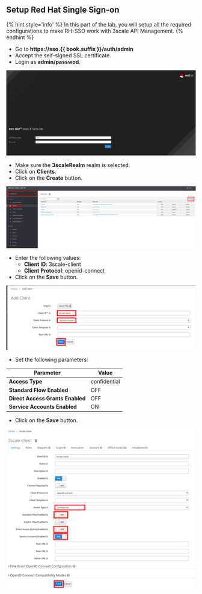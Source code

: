 ## Setup Red Hat Single Sign-on

{% hint style='info' %}
In this part of the lab, you will setup all the required configurations to make RH-SSO work with 3scale API Management.
{% endhint %}

* Go to **https://sso.{{ book.suffix }}/auth/admin**
* Accept the self-signed SSL certificate.
* Login as **admin/passwod**.

![](../assets/Selection_442.png)

* Make sure the **3scaleRealm** realm is selected.
* Click on **Clients**.
* Click on the **Create** button.

![](../assets/Selection_443.png)

* Enter the following values:
    * **Client ID**: 3scale-client
    * **Client Protocol**: openid-connect
* Click on the **Save** button.

![](../assets/Selection_444.png)

* Set the following parameters:

| Parameter | Value |
| --- | --- |
| **Access Type** | confidential |
| **Standard Flow Enabled** | OFF |
| **Direct Access Grants Enabled** | OFF |
| **Service Accounts Enabled** | ON |

* Click on the **Save** button.

![](../assets/Selection_445.png)




